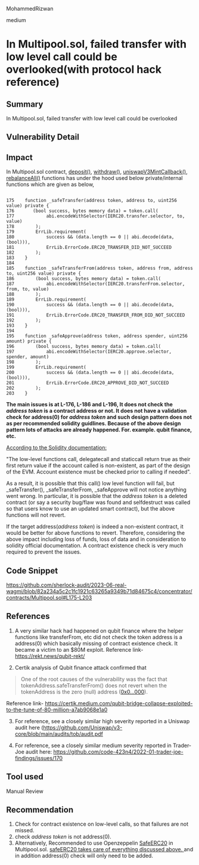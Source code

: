 MohammedRizwan

medium

# In Multipool.sol, failed transfer with low level call could be overlooked(with protocol hack reference)

## Summary
In Multipool.sol, failed transfer with low level call could be overlooked

## Vulnerability Detail
## Impact

In Multipool.sol contract, [deposit()](https://github.com/sherlock-audit/2023-06-real-wagmi/blob/82a234a5c2c1fc1921c63265a9349b71d84675c4/concentrator/contracts/Multipool.sol#L478-L481),  [withdraw()](https://github.com/sherlock-audit/2023-06-real-wagmi/blob/82a234a5c2c1fc1921c63265a9349b71d84675c4/concentrator/contracts/Multipool.sol#L580-L581),  [uniswapV3MintCallback()](https://github.com/sherlock-audit/2023-06-real-wagmi/blob/82a234a5c2c1fc1921c63265a9349b71d84675c4/concentrator/contracts/Multipool.sol#L632-L633), [rebalanceAll()](https://github.com/sherlock-audit/2023-06-real-wagmi/blob/82a234a5c2c1fc1921c63265a9349b71d84675c4/concentrator/contracts/Multipool.sol#L885) functions has under the hood used below private/internal functions which are given as below,

```Solidity

175    function _safeTransfer(address token, address to, uint256 value) private {
176       (bool success, bytes memory data) = token.call(
177            abi.encodeWithSelector(IERC20.transfer.selector, to, value)
178        );
179        ErrLib.requirement(
180            success && (data.length == 0 || abi.decode(data, (bool))),
181            ErrLib.ErrorCode.ERC20_TRANSFER_DID_NOT_SUCCEED
182        );
183    }
184
185    function _safeTransferFrom(address token, address from, address to, uint256 value) private {
186        (bool success, bytes memory data) = token.call(
187            abi.encodeWithSelector(IERC20.transferFrom.selector, from, to, value)
188        );
189        ErrLib.requirement(
190            success && (data.length == 0 || abi.decode(data, (bool))),
191            ErrLib.ErrorCode.ERC20_TRANSFER_FROM_DID_NOT_SUCCEED
192        );
193    }
194
195    function _safeApprove(address token, address spender, uint256 amount) private {
196        (bool success, bytes memory data) = token.call(
197            abi.encodeWithSelector(IERC20.approve.selector, spender, amount)
198        );
199        ErrLib.requirement(
200            success && (data.length == 0 || abi.decode(data, (bool))),
201            ErrLib.ErrorCode.ERC20_APPROVE_DID_NOT_SUCCEED
202        );
203    }
```

**The main issues is at L-176, L-186 and L-196, It does not check the _address token_ is a contract address  or not. It does not have a validation check for address(0) for _address token_ and such design pattern does not as per recommended solidity guidlines. Because of the above design pattern lots of attacks are already happened. For. example. qubit finance, etc.**

[According to the Solidity documentation:](https://docs.soliditylang.org/en/develop/control-structures.html#error-handling-assert-require-revert-and-exceptions)

"The low-level functions call, delegatecall and staticcall return true as their first return value if the account called is non-existent, as part of the design of the EVM. Account existence must be checked prior to calling if needed".

As a result, it is possible that this call() low level function will fail, but _safeTransfer(), _safeTransferFrom, _safeApprove will not notice anything went wrong. In particular, it is possible that the _address token_ is a deleted contract (or say a security bug/flaw was found and selfdestruct was called so that users know to use an updated smart contract), but the above functions will not revert.

If the target address(_address token_) is indeed a non-existent contract, it would be better for above functions to revert. Therefore, considering the above impact including loss of funds, loss of data and in consideration to solidity official documentation. A contract existence check is very much required to prevent the issues.

## Code Snippet
https://github.com/sherlock-audit/2023-06-real-wagmi/blob/82a234a5c2c1fc1921c63265a9349b71d84675c4/concentrator/contracts/Multipool.sol#L175-L203

## References

1) A very similar hack had happened on qubit finance where the helper functions like transferFrom, etc did not check the token address is a address(0) which basically missing of contract existence check. It became a victim to an $80M exploit.
Reference link- https://rekt.news/qubit-rekt/

2) Certik analysis of Qubit finance attack confirmed that 

> One of the root causes of the vulnerability was the fact that tokenAddress.safeTransferFrom() does not revert when the tokenAddress is the zero (null) address ([0x0…000](https://etherscan.io/address/0x0000000000000000000000000000000000000000)).

Reference link- https://certik.medium.com/qubit-bridge-collapse-exploited-to-the-tune-of-80-million-a7ab9068e1a0

3) For reference, see a closely similar high severity reported in a Uniswap audit here (https://github.com/Uniswap/v3-core/blob/main/audits/tob/audit.pdf

4) For reference, see a closely similar medium severity reported in Trader-Joe audit here:
https://github.com/code-423n4/2022-01-trader-joe-findings/issues/170


## Tool used
Manual Review

## Recommendation
1) Check for contract existence on low-level calls, so that failures are not missed.
2) check _address token_ is not address(0).
3) Alternatively, Recommended to use Openzeppelin [SafeERC20](https://github.com/OpenZeppelin/openzeppelin-contracts/blob/master/contracts/token/ERC20/utils/SafeERC20.sol) in Multipool.sol. [safeERC20 takes care of everything discussed above. ](https://github.com/OpenZeppelin/openzeppelin-contracts/blob/cb4bf950df5ae43356c4935b3900446f6dc20261/contracts/utils/Address.sol#L196-L197) and in addition address(0) check will only need to be added.